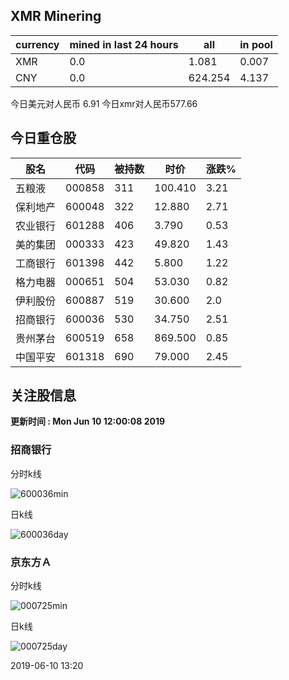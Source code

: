 ## XMR Minering

|currency|mined in last 24 hours|all|in pool|
|---|---|---|---|
|XMR|0.0|1.081|0.007|
|CNY|0.0|624.254|4.137|

今日美元对人民币 6.91	今日xmr对人民币577.66


## 今日重仓股 

|股名|代码|被持数|时价|涨跌%|
|---|---|---|---|---|
|五粮液|000858|311|100.410|3.21|
|保利地产|600048|322|12.880|2.71|
|农业银行|601288|406|3.790|0.53|
|美的集团|000333|423|49.820|1.43|
|工商银行|601398|442|5.800|1.22|
|格力电器|000651|504|53.030|0.82|
|伊利股份|600887|519|30.600|2.0|
|招商银行|600036|530|34.750|2.51|
|贵州茅台|600519|658|869.500|0.85|
|中国平安|601318|690|79.000|2.45|

## 关注股信息
**更新时间 : Mon Jun 10 12:00:08 2019**
### 招商银行 
分时k线

![600036min](http://image.sinajs.cn/newchart/min/n/sh600036.gif)

日k线

![600036day](http://image.sinajs.cn/newchart/daily/n/sh600036.gif)

### 京东方Ａ 
分时k线

![000725min](http://image.sinajs.cn/newchart/min/n/sz000725.gif)

日k线

![000725day](http://image.sinajs.cn/newchart/daily/n/sz000725.gif)

2019-06-10 13:20